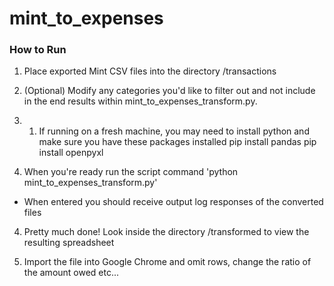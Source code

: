 # mint_to_expenses

### How to Run
1. Place exported Mint CSV files into the directory /transactions

2. (Optional) Modify any categories you'd like to filter out and not include in the end results
within mint_to_expenses_transform.py. 

2. 1. If running on a fresh machine, you may need to install python and make sure you have these packages installed
    pip install pandas
    pip install openpyxl

3. When you're ready run the script command
'python mint_to_expenses_transform.py'

- When entered you should receive output log responses of the converted files

4. Pretty much done! Look inside the directory /transformed to view the resulting spreadsheet

5. Import the file into Google Chrome and omit rows, change the ratio of the amount owed etc...


